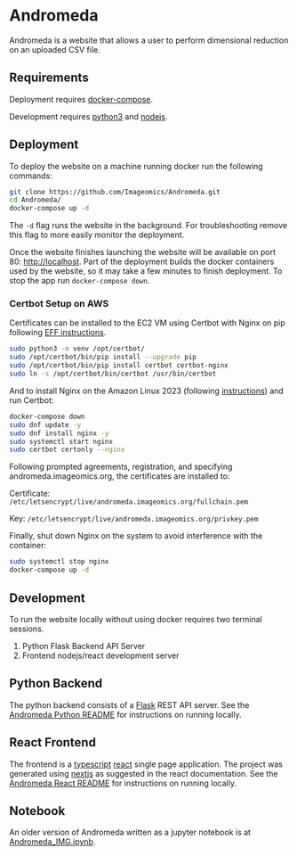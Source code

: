 # Andromeda
Andromeda is a website that allows a user to perform dimensional reduction on an uploaded CSV file.

## Requirements
Deployment requires [docker-compose](https://www.docker.com/).

Development requires [python3](https://www.python.org/) and [nodejs](https://nodejs.org/).

## Deployment
To deploy the website on a machine running docker run the following commands:
```bash
git clone https://github.com/Imageomics/Andromeda.git
cd Andromeda/
docker-compose up -d
```
The `-d` flag runs the website in the background. For troubleshooting remove this flag to more easily monitor the deployment.

Once the website finishes launching the website will be available on port 80: [http://localhost](http://localhost).
Part of the deployment builds the docker containers used by the website, so it may take a few minutes to finish deployment.
To stop the app run `docker-compose down`.

### Certbot Setup on AWS
Certificates can be installed to the EC2 VM using Certbot with Nginx on pip following [EFF instructions](https://certbot.eff.org/instructions?ws=nginx&os=pip).
```bash
sudo python3 -m venv /opt/certbot/
sudo /opt/certbot/bin/pip install --upgrade pip
sudo /opt/certbot/bin/pip install certbot certbot-nginx
sudo ln -s /opt/certbot/bin/certbot /usr/bin/certbot
```
And to install Nginx on the Amazon Linux 2023 (following [instructions](https://awswithatiq.com/how-to-install-nginx-in-amazon-linux-2023/)) and run Certbot:
```bash
docker-compose down
sudo dnf update -y
sudo dnf install nginx -y
sudo systemctl start nginx
sudo certbot certonly --nginx
```
Following prompted agreements, registration, and specifying andromeda.imageomics.org, the certificates are installed to:

Certificate: `/etc/letsencrypt/live/andromeda.imageomics.org/fullchain.pem`

Key: `/etc/letsencrypt/live/andromeda.imageomics.org/privkey.pem`

Finally, shut down Nginx on the system to avoid interference with the container:
```bash
sudo systemctl stop nginx
docker-compose up -d
```

## Development
To run the website locally without using docker requires two terminal sessions.
1. Python Flask Backend API Server 
2. Frontend nodejs/react development server

## Python Backend
The python backend consists of a [Flask](https://flask.palletsprojects.com/en/2.3.x/quickstart/#a-minimal-application) REST API server.
See the [Andromeda Python README](andromeda/README.md) for instructions on running locally.

## React Frontend
The frontend is a [typescript](https://www.typescriptlang.org/) [react](https://react.dev/) single page application.
The project was generated using [nextjs](https://nextjs.org/docs) as suggested in the react documentation.
See the [Andromeda React README](andromeda-ui/README.md) for instructions on running locally.

## Notebook
An older version of Andromeda written as a jupyter notebook is at [Andromeda_IMG.ipynb](Andromeda_IMG.ipynb).
